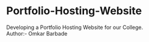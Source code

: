 # Portfolio-Hosting-Website <br>

Developing a Portfolio Hosting Website for our College.<br>
Author:- Omkar Barbade
